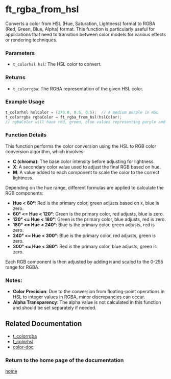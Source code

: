# ft_rgba_from_hsl
Converts a color from HSL (Hue, Saturation, Lightness) format to RGBA (Red, Green, Blue, Alpha) format. This function is particularly useful for applications that need to transition between color models for various effects or rendering techniques.

### Parameters
- `t_colorhsl hsl`: The HSL color to convert.

### Returns
- `t_colorrgba`: The RGBA representation of the given HSL color.

### Example Usage
```c
t_colorhsl hslColor = {270.0, 0.5, 0.5};  // A medium purple in HSL
t_colorrgba rgbaColor = ft_rgba_from_hsl(hslColor);
// rgbaColor will have red, green, blue values representing purple and default alpha
```

### Function Details
This function performs the color conversion using the HSL to RGB color conversion algorithm, which involves:
- **C (chroma)**: The base color intensity before adjusting for lightness.
- **X**: A secondary color value used to adjust the final RGB based on hue.
- **M**: A value added to each component to scale the color to the correct lightness.

Depending on the hue range, different formulas are applied to calculate the RGB components:
- **Hue < 60°**: Red is the primary color, green adjusts based on `X`, blue is zero.
- **60° <= Hue < 120°**: Green is the primary color, red adjusts, blue is zero.
- **120° <= Hue < 180°**: Green is the primary color, blue adjusts, red is zero.
- **180° <= Hue < 240°**: Blue is the primary color, green adjusts, red is zero.
- **240° <= Hue < 300°**: Blue is the primary color, red adjusts, green is zero.
- **300° <= Hue < 360°**: Red is the primary color, blue adjusts, green is zero.

Each RGB component is then adjusted by adding `M` and scaled to the 0-255 range for RGBA.

### Notes:
- **Color Precision**: Due to the conversion from floating-point operations in HSL to integer values in RGBA, minor discrepancies can occur.
- **Alpha Transparency**: The alpha value is not calculated in this function and should be set separately if needed.

## Related Documentation
- [t_colorrgba](./t_colorrgba.md)
- [t_colorhsl](../colorhsl/t_colorhsl.md)
- [color-doc](../color-doc.md)

### Return to the home page of the documentation
[home](../../home.md)
